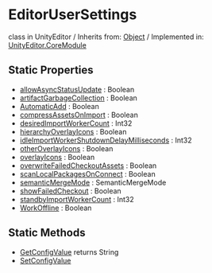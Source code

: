 # EditorUserSettings
class in UnityEditor
 / Inherits from: <a href="https://docs.unity3d.com/6000.1/Documentation/ScriptReference/Object.html">Object</a> / Implemented in: <a href="https://docs.unity3d.com/6000.1/Documentation/ScriptReference/UnityEditor.CoreModule.html">UnityEditor.CoreModule</a>

## Static Properties
- <a href="https://docs.unity3d.com/6000.1/Documentation/ScriptReference/EditorUserSettings-allowAsyncStatusUpdate.html">allowAsyncStatusUpdate</a> : Boolean
- <a href="https://docs.unity3d.com/6000.1/Documentation/ScriptReference/EditorUserSettings-artifactGarbageCollection.html">artifactGarbageCollection</a> : Boolean
- <a href="https://docs.unity3d.com/6000.1/Documentation/ScriptReference/EditorUserSettings-AutomaticAdd.html">AutomaticAdd</a> : Boolean
- <a href="https://docs.unity3d.com/6000.1/Documentation/ScriptReference/EditorUserSettings-compressAssetsOnImport.html">compressAssetsOnImport</a> : Boolean
- <a href="https://docs.unity3d.com/6000.1/Documentation/ScriptReference/EditorUserSettings-desiredImportWorkerCount.html">desiredImportWorkerCount</a> : Int32
- <a href="https://docs.unity3d.com/6000.1/Documentation/ScriptReference/EditorUserSettings-hierarchyOverlayIcons.html">hierarchyOverlayIcons</a> : Boolean
- <a href="https://docs.unity3d.com/6000.1/Documentation/ScriptReference/EditorUserSettings-idleImportWorkerShutdownDelayMilliseconds.html">idleImportWorkerShutdownDelayMilliseconds</a> : Int32
- <a href="https://docs.unity3d.com/6000.1/Documentation/ScriptReference/EditorUserSettings-otherOverlayIcons.html">otherOverlayIcons</a> : Boolean
- <a href="https://docs.unity3d.com/6000.1/Documentation/ScriptReference/EditorUserSettings-overlayIcons.html">overlayIcons</a> : Boolean
- <a href="https://docs.unity3d.com/6000.1/Documentation/ScriptReference/EditorUserSettings-overwriteFailedCheckoutAssets.html">overwriteFailedCheckoutAssets</a> : Boolean
- <a href="https://docs.unity3d.com/6000.1/Documentation/ScriptReference/EditorUserSettings-scanLocalPackagesOnConnect.html">scanLocalPackagesOnConnect</a> : Boolean
- <a href="https://docs.unity3d.com/6000.1/Documentation/ScriptReference/EditorUserSettings-semanticMergeMode.html">semanticMergeMode</a> : SemanticMergeMode
- <a href="https://docs.unity3d.com/6000.1/Documentation/ScriptReference/EditorUserSettings-showFailedCheckout.html">showFailedCheckout</a> : Boolean
- <a href="https://docs.unity3d.com/6000.1/Documentation/ScriptReference/EditorUserSettings-standbyImportWorkerCount.html">standbyImportWorkerCount</a> : Int32
- <a href="https://docs.unity3d.com/6000.1/Documentation/ScriptReference/EditorUserSettings-WorkOffline.html">WorkOffline</a> : Boolean

## Static Methods
- <a href="https://docs.unity3d.com/6000.1/Documentation/ScriptReference/EditorUserSettings.GetConfigValue.html">GetConfigValue</a> returns String
- <a href="https://docs.unity3d.com/6000.1/Documentation/ScriptReference/EditorUserSettings.SetConfigValue.html">SetConfigValue</a>
